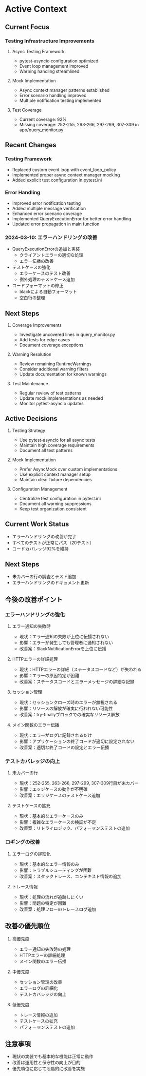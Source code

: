 # Active Context

## Current Focus

### Testing Infrastructure Improvements

1. Async Testing Framework
   - pytest-asyncio configuration optimized
   - Event loop management improved
   - Warning handling streamlined

2. Mock Implementation
   - Async context manager patterns established
   - Error scenario handling improved
   - Multiple notification testing implemented

3. Test Coverage
   - Current coverage: 92%
   - Missing coverage: 252-255, 263-266, 297-299, 307-309 in app/query_monitor.py

## Recent Changes

### Testing Framework
- Replaced custom event loop with event_loop_policy
- Implemented proper async context manager mocking
- Added explicit test configuration in pytest.ini

### Error Handling
- Improved error notification testing
- Added multiple message verification
- Enhanced error scenario coverage
- Implemented QueryExecutionError for better error handling
- Updated error propagation in main function

### 2024-03-10: エラーハンドリングの改善
- QueryExecutionErrorの追加と実装
  - クライアントエラーの適切な処理
  - エラー伝播の改善
- テストケースの強化
  - エラーケースのテスト改善
  - 例外処理のテストケース追加
- コードフォーマットの修正
  - blackによる自動フォーマット
  - 空白行の整理

## Next Steps

1. Coverage Improvements
   - Investigate uncovered lines in query_monitor.py
   - Add tests for edge cases
   - Document coverage exceptions

2. Warning Resolution
   - Review remaining RuntimeWarnings
   - Consider additional warning filters
   - Update documentation for known warnings

3. Test Maintenance
   - Regular review of test patterns
   - Update mock implementations as needed
   - Monitor pytest-asyncio updates

## Active Decisions

1. Testing Strategy
   - Use pytest-asyncio for all async tests
   - Maintain high coverage requirements
   - Document all test patterns

2. Mock Implementation
   - Prefer AsyncMock over custom implementations
   - Use explicit context manager setup
   - Maintain clear fixture dependencies

3. Configuration Management
   - Centralize test configuration in pytest.ini
   - Document all warning suppressions
   - Keep test organization consistent

## Current Work Status
- エラーハンドリングの改善が完了
- すべてのテストが正常にパス（20テスト）
- コードカバレッジ92%を維持

## Next Steps
- 未カバーの行の調査とテスト追加
- エラーハンドリングのドキュメント更新

## 今後の改善ポイント

### エラーハンドリングの強化
1. エラー通知の失敗時
   - 現状：エラー通知の失敗が上位に伝播されない
   - 影響：エラーが発生しても管理者に通知されない
   - 改善案：SlackNotificationErrorを上位に伝播

2. HTTPエラーの詳細処理
   - 現状：HTTPエラーの詳細（ステータスコードなど）が失われる
   - 影響：エラーの原因特定が困難
   - 改善案：ステータスコードとエラーメッセージの詳細な記録

3. セッション管理
   - 現状：セッションクローズ時のエラーが無視される
   - 影響：リソースの解放が確実に行われない可能性
   - 改善案：try-finallyブロックでの確実なリソース解放

4. メイン関数のエラー伝播
   - 現状：エラーがログに記録されるだけ
   - 影響：アプリケーションの終了コードが適切に設定されない
   - 改善案：適切な終了コードの設定とエラー伝播

### テストカバレッジの向上
1. 未カバーの行
   - 現状：252-255, 263-266, 297-299, 307-309行目が未カバー
   - 影響：エッジケースの動作が不明確
   - 改善案：エッジケースのテストケース追加

2. テストケースの拡充
   - 現状：基本的なエラーケースのみ
   - 影響：複雑なエラーケースの検証が不足
   - 改善案：リトライロジック、パフォーマンステストの追加

### ロギングの改善
1. エラーログの詳細化
   - 現状：基本的なエラー情報のみ
   - 影響：トラブルシューティングが困難
   - 改善案：スタックトレース、コンテキスト情報の追加

2. トレース情報
   - 現状：処理の流れが追跡しにくい
   - 影響：問題の特定が困難
   - 改善案：処理フローのトレースログ追加

## 改善の優先順位
1. 高優先度
   - エラー通知の失敗時の処理
   - HTTPエラーの詳細処理
   - メイン関数のエラー伝播

2. 中優先度
   - セッション管理の改善
   - エラーログの詳細化
   - テストカバレッジの向上

3. 低優先度
   - トレース情報の追加
   - テストケースの拡充
   - パフォーマンステストの追加

## 注意事項
- 現状の実装でも基本的な機能は正常に動作
- 改善は運用性と保守性の向上が目的
- 優先順位に応じて段階的に改善を実施
